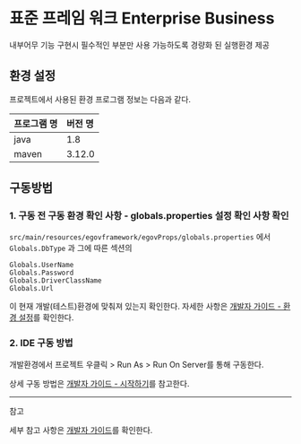 # 표준 프레임 워크 Enterprise Business
내부어무 기능 구현시 필수적인 부분만 사용 가능하도록 경량화 된 실행환경 제공

## 환경 설정
프로젝트에서 사용된 환경 프로그램 정보는 다음과 같다.

| 프로그램 명 | 버전 명   |
| :--------- |:-------|
| java       | 1.8    |
| maven      | 3.12.0 |

## 구동방법

### 1. 구동 전 구동 환경 확인 사항 - globals.properties 설정 확인 사항 확인

`src/main/resources/egovframework/egovProps/globals.properties` 에서
`Globals.DbType` 과 그에 따른 섹션의
```
Globals.UserName
Globals.Password
Globals.DriverClassName
Globals.Url
```
이 현재 개발(테스트)환경에 맞춰져 있는지 확인한다. 자세한 사항은 [개발자 가이드 - 환경 설정][환경설정]를 확인한다.

### 2. IDE 구동 방법

개발환경에서 프로젝트 우클릭 > Run As > Run On Server를 통해 구동한다.

상세 구동 방법은 [개발자 가이드 - 시작하기][시작하기]를 참고한다.

---
참고

세부 참고 사항은 [개발자 가이드][개발자가이드]를 확인한다.

[환경설정]: https://www.egovframe.go.kr/wiki/doku.php?id=egovframework:com:v4.0:init_configration

[시작하기]: https://www.egovframe.go.kr/wiki/doku.php?id=egovframework:dev4.0:gettingstarted

[개발자가이드]: https://www.egovframe.go.kr/wiki/doku.php?id=egovframework:%EC%8B%A4%ED%96%89%ED%99%98%EA%B2%BD%EA%B0%80%EC%9D%B4%EB%93%9C

